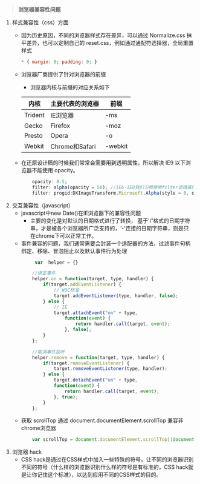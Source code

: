 > **浏览器兼容性问题**

1. 样式兼容性（css）方面
    - 因为历史原因，不同的浏览器样式存在差异，可以通过 Normalize.css 抹平差异，也可以定制自己的 reset.css，例如通过通配符选择器，全局重置样式
        ```javascript
        * { margin: 0; padding: 0; }
        ```
    - 浏览器厂商提供了针对浏览器的前缀
        + 浏览器内核与前缀的对应关系如下

        内核 | 主要代表的浏览器 | 前缀
        ---------| -------------| -------------        
        Trident | IE浏览器 | -ms
        Gecko | Firefox | -moz
        Presto | Opera | -o
        Webkit|  Chrome和Safari|  -webkit
      
    - 在还原设计稿的时候我们常常会需要用到透明属性，所以解决 IE9 以下浏览器不能使用 opacity。
        ```javascript
            opacity: 0.5;
            filter: alpha(opacity = 50); //IE6-IE8我们习惯使用filter滤镜属性来进行实现
            filter: progid:DXImageTransform.Microsoft.Alpha(style = 0, opacity = 50); //IE4-IE9都支持滤镜写法progid:DXImageTransform.Microsoft.Alpha(Opacity=xx)
        ```
2. 交互兼容性（javascript）
    - javascript中new Date()在IE浏览器下的兼容性问题
        + 主要的变化是对默认的日期格式进行了转换， 基于'/'格式的日期字符串，才是被各个浏览器所广泛支持的，‘-’连接的日期字符串，则是只在chrome下可以正常工作。
    - 事件兼容的问题，我们通常需要会封装一个适配器的方法，过滤事件句柄绑定、移除、冒泡阻止以及默认事件行为处理
        ```javascript
             var  helper = {}

            //绑定事件
            helper.on = function(target, type, handler) {
                if(target.addEventListener) {
                    // W3C标准
                    target.addEventListener(type, handler, false);
                } else {
                    // IE
                    target.attachEvent("on" + type,
                        function(event) {
                            return handler.call(target, event);
                        }, false);
                }
            };

            //取消事件监听
            helper.remove = function(target, type, handler) {
                if(target.removeEventListener) {
                    target.removeEventListener(type, handler);
                } else {
                    target.detachEvent("on" + type,
                    function(event) {
                        return handler.call(target, event);
                    }, true);
                }
            };
        ```
    - 获取 scrollTop 通过 document.documentElement.scrollTop 兼容非chrome浏览器
        ```javascript
            var scrollTop = document.documentElement.scrollTop||document.body.scrollTop;
        ```
3. 浏览器 hack
    - CSS hack是通过在CSS样式中加入一些特殊的符号，让不同的浏览器识别不同的符号（什么样的浏览器识别什么样的符号是有标准的，CSS hack就是让你记住这个标准），以达到应用不同的CSS样式的目的。